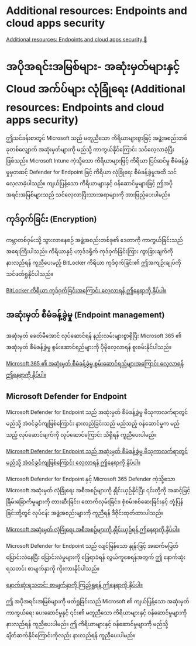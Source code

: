 # Additional resources: Endpoints and cloud apps security

[Additional resources: Endpoints and cloud apps security 🔗](https://www.coursera.org/learn/cybersecurity-solutions-and-microsoft-defender/supplement/7ri2L/additional-resources-endpoints-and-cloud-apps-security)

# အပိုအရင်းအမြစ်များ- အဆုံးမှတ်များနှင့် Cloud အက်ပ်များ လုံခြုံရေး (Additional resources: Endpoints and cloud apps security)

ဤသင်ခန်းစာတွင် Microsoft သည် မတူညီသော ကိရိယာများစွာဖြင့် အဖွဲ့အစည်းတစ်ခုတစ်လျှောက် အဆုံးမှတ်များကို မည်သို့ ကာကွယ်နိုင်ကြောင်း သင်လေ့လာခဲ့ပြီးဖြစ်သည်။ Microsoft Intune ကဲ့သို့သော ကိရိယာများဖြင့် ကိရိယာ ပြင်ဆင်မှု စီမံခန့်ခွဲမှုမှတဆင့် Defender for Endpoint ဖြင့် ကိရိယာ လုံခြုံရေး စီမံခန့်ခွဲမှုအထိ သင်လေ့လာခဲ့ပါသည်။ ကျယ်ပြန့်သော ကိရိယာများနှင့် ဝန်ဆောင်မှုများဖြင့် ဤအပိုအရင်းအမြစ်များသည် သင်လေ့လာပြီးသားအရာများကို အားဖြည့်ပေးပါမည်။

## ကုဒ်ဝှက်ခြင်း (Encryption)

ကမ္ဘာတစ်ဝှမ်းသို့ သွားလာနေစဉ် အဖွဲ့အစည်းတစ်ခု၏ ဒေတာကို ကာကွယ်ခြင်းသည် အရေးကြီးပါသည်။ ကိရိယာနှင့် ဟာ့ဒ်ဒရိုက် ကုဒ်ဝှက်ခြင်းကြား ကွာခြားချက်ကို နားလည်ရန် ကူညီပေးမည့် BitLocker ကိရိယာ ကုဒ်ဝှက်ခြင်း၏ ဤအကျဉ်းချုပ်ကို သင်ဖတ်ရှုနိုင်ပါသည်။

[BitLocker ကိရိယာ ကုဒ်ဝှက်ခြင်းအကြောင်း လေ့လာရန် ဤနေရာကို နှိပ်ပါ။](သင့်တော်သောလင့်ခ်ကိုထည့်ပါ)

## အဆုံးမှတ် စီမံခန့်ခွဲမှု (Endpoint management)

အဆုံးမှတ် ခေတ်မီအောင် လုပ်ဆောင်ရန် နည်းလမ်းများစွာရှိပြီး Microsoft 365 ၏ အဆုံးမှတ် စီမံခန့်ခွဲမှု စွမ်းဆောင်ရည်များကို ပိုမိုလေ့လာရန် စူးစမ်းနိုင်ပါသည်။

[Microsoft 365 ၏ အဆုံးမှတ် စီမံခန့်ခွဲမှု စွမ်းဆောင်ရည်များအကြောင်း လေ့လာရန် ဤနေရာကို နှိပ်ပါ။](သင့်တော်သောလင့်ခ်ကိုထည့်ပါ)

## Microsoft Defender for Endpoint

Microsoft Defender for Endpoint သည် အဆုံးမှတ် စီမံခန့်ခွဲမှု ဗိသုကာလက်ရာတွင် မည်သို့ အံဝင်ခွင်ကျဖြစ်ကြောင်း နားလည်ခြင်းသည် မည်သည့် ဝန်ဆောင်မှုက မည်သည့် လုပ်ဆောင်ချက်ကို လုပ်ဆောင်ကြောင်း သိရှိရန် ကူညီပေးပါမည်။

[Microsoft Defender for Endpoint သည် အဆုံးမှတ် စီမံခန့်ခွဲမှု ဗိသုကာလက်ရာတွင် မည်သို့ အံဝင်ခွင်ကျဖြစ်ကြောင်း လေ့လာရန် ဤနေရာကို နှိပ်ပါ။](သင့်တော်သောလင့်ခ်ကိုထည့်ပါ)

Microsoft Defender for Endpoint နှင့် Microsoft 365 Defender ကဲ့သို့သော Microsoft အဆုံးမှတ် လုံခြုံရေး အစီအစဉ်များကို နှိုင်းယှဉ်နိုင်ပြီး ၎င်းတို့ကို အဆင့်မြင့် ခြိမ်းခြောက်မှုများကို တားဆီးခြင်း၊ ထောက်လှမ်းခြင်း၊ စုံစမ်းစစ်ဆေးခြင်းနှင့် တုံ့ပြန်ခြင်းတို့တွင် လုပ်ငန်း အဖွဲ့အစည်းများကို ကူညီရန် ဒီဇိုင်းထုတ်ထားပါသည်။

[Microsoft အဆုံးမှတ် လုံခြုံရေး အစီအစဉ်များကို နှိုင်းယှဉ်ရန် ဤနေရာကို နှိပ်ပါ။](သင့်တော်သောလင့်ခ်ကိုထည့်ပါ)

Microsoft Defender for Endpoint သည် လျင်မြန်သော နှုန်းဖြင့် အဆက်မပြတ် ပြောင်းလဲနေပြီး ပြောင်းလဲမှုများကို ခြေရာခံရန် လွယ်ကူစေရန်အတွက် ဤ နောက်ဆုံးရသတင်း စာမျက်နှာကို ကိုးကားနိုင်ပါသည်။

[နောက်ဆုံးရသတင်း စာမျက်နှာကို ကြည့်ရှုရန် ဤနေရာကို နှိပ်ပါ။](သင့်တော်သောလင့်ခ်ကိုထည့်ပါ)

ဤ အပိုအရင်းအမြစ်များကို ဖတ်ရှုခြင်းသည် Microsoft ၏ ကျယ်ပြန့်သော အဆုံးမှတ် ကာကွယ်ရေး ပေးဆောင်မှုနှင့် ၎င်း၏ မတူညီသော ကိရိယာများနှင့် ဝန်ဆောင်မှုများကို နားလည်ရန် ကူညီပေးပါမည်။ ဤ ကိရိယာများနှင့် ဝန်ဆောင်မှုများကို မည်သို့ ချိတ်ဆက်နိုင်ကြောင်းကိုလည်း နားလည်ရန် ကူညီပေးပါမည်။
